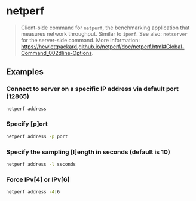 # netperf

> Client-side command for `netperf`, the benchmarking application that measures network throughput. Similar to `iperf`. See also: `netserver` for the server-side command. More information: <https://hewlettpackard.github.io/netperf/doc/netperf.html#Global-Command_002dline-Options>.

## Examples

### Connect to server on a specific IP address via default port (12865)

```bash
netperf address
```

### Specify [p]ort

```bash
netperf address -p port
```

### Specify the sampling [l]ength in seconds (default is 10)

```bash
netperf address -l seconds
```

### Force IPv[4] or IPv[6]

```bash
netperf address -4|6
```
